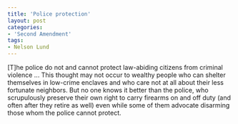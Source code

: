 ```yaml
---
title: 'Police protection'
layout: post
categories:
- 'Second Amendment'
tags:
- Nelson Lund
---
```


\[T\]he police do not and cannot protect law-abiding citizens from criminal violence ... This thought may not occur to wealthy people who can shelter themselves in low-crime enclaves and who care not at all about their less fortunate neighbors. But no one knows it better than the police, who scrupulously preserve their own right to carry firearms on and off duty (and often after they retire as well) even while some of them advocate disarming those whom the police cannot protect.